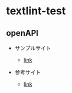 # textlint-test

## openAPI

- サンプルサイト
  - [link](https://github.com/java-women/Ponsyukey/blob/master/docs/api/openapi.yaml)

- 参考サイト
  - [link](https://www.codegrid.net/articles/js-lib-15/#toc-5)